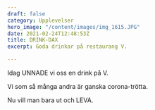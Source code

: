 ```yaml
---
draft: false
category: Upplevelser
hero_image: "/content/images/img_1615.JPG"
date: 2021-02-24T12:48:53Z
title: DRINK-DAX
excerpt: Goda drinkar på restaurang V.

---
```

Idag UNNADE vi oss en drink på V.

Vi som så många andra är ganska corona-trötta. 

Nu vill man bara ut och LEVA.